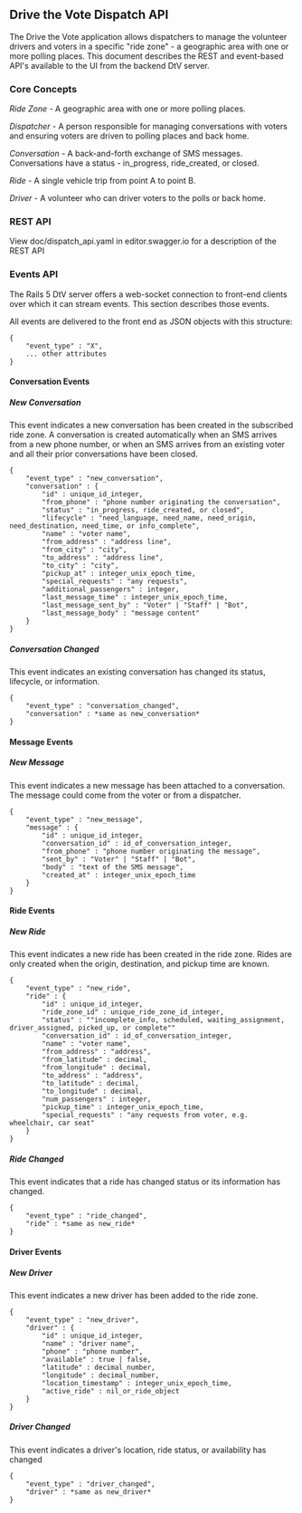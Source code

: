 ## Drive the Vote Dispatch API

The Drive the Vote application allows dispatchers to manage the volunteer drivers and voters in a specific "ride zone" - a geographic area with one or more polling places. This document describes the REST and event-based API's available to the UI from the backend DtV server.

### Core Concepts

*Ride Zone* - A geographic area with one or more polling places.

*Dispatcher* - A person responsible for managing conversations with voters and ensuring voters are driven to polling places and back home.

*Conversation* - A back-and-forth exchange of SMS messages. Conversations have a status - in_progress, ride_created, or closed.

*Ride* - A single vehicle trip from point A to point B.

*Driver* - A volunteer who can driver voters to the polls or back home.

### REST API

View doc/dispatch_api.yaml in editor.swagger.io for a description of the REST API

### Events API

The Rails 5 DtV server offers a web-socket connection to front-end clients over which it can stream events. This section describes those events.

All events are delivered to the front end as JSON objects with this structure:

	{
		"event_type" : "X",
		... other attributes
	}

#### Conversation Events
##### New Conversation
This event indicates a new conversation has been created in the subscribed ride zone. A conversation is created automatically when an SMS arrives from a new phone number, or when an SMS arrives from an existing voter and all their prior conversations have been closed.

	{
		"event_type" : "new_conversation",
		"conversation" : {
			"id" : unique_id_integer,
			"from_phone" : "phone number originating the conversation",
			"status" : "in_progress, ride_created, or closed",
			"lifecycle" : "need_language, need_name, need_origin, need_destination, need_time, or info_complete",
			"name" : "voter name",
			"from_address" : "address line",
			"from_city" : "city",
			"to_address" : "address line",
			"to_city" : "city",
			"pickup_at" : integer_unix_epoch_time,
			"special_requests" : "any requests",
			"additional_passengers" : integer,
			"last_message_time" : integer_unix_epoch_time,
			"last_message_sent_by" : "Voter" | "Staff" | "Bot",
			"last_message_body" : "message content"
		}
	}

##### Conversation Changed
This event indicates an existing conversation has changed its status, lifecycle, or information.

	{
		"event_type" : "conversation_changed",
		"conversation" : *same as new_conversation*
	}

#### Message Events
##### New Message
This event indicates a new message has been attached to a conversation. The message could come from the voter or from a dispatcher.

	{
		"event_type" : "new_message",
		"message" : {
			"id" : unique_id_integer,
			"conversation_id" : id_of_conversation_integer,
			"from_phone" : "phone number originating the message",
			"sent_by" : "Voter" | "Staff" | "Bot",
			"body" : "text of the SMS message",
			"created_at" : integer_unix_epoch_time
		}
	}

#### Ride Events
##### New Ride
This event indicates a new ride has been created in the ride zone. Rides are only created when the origin, destination, and pickup time are known.

	{
		"event_type" : "new_ride",
		"ride" : {
			"id" : unique_id_integer,
			"ride_zone_id" : unique_ride_zone_id_integer,
			"status" : ""incomplete_info, scheduled, waiting_assignment, driver_assigned, picked_up, or complete""
			"conversation_id" : id_of_conversation_integer,
			"name" : "voter name",
			"from_address" : "address",
			"from_latitude" : decimal,
			"from_longitude" : decimal,
			"to_address" : "address",
			"to_latitude" : decimal,
			"to_longitude" : decimal,
			"num_passengers" : integer,
			"pickup_time" : integer_unix_epoch_time,
			"special_requests" : "any requests from voter, e.g. wheelchair, car seat"
		}
	}

##### Ride Changed
This event indicates that a ride has changed status or its information has changed.

	{
		"event_type" : "ride_changed",
		"ride" : *same as new_ride*
	}


#### Driver Events
##### New Driver
This event indicates a new driver has been added to the ride zone.

	{
		"event_type" : "new_driver",
		"driver" : {
			"id" : unique_id_integer,
			"name" : "driver name",
			"phone" : "phone number",
			"available" : true | false,
			"latitude" : decimal_number,
			"longitude" : decimal_number,
			"location_timestamp" : integer_unix_epoch_time,
			"active_ride" : nil_or_ride_object
		}
	}

##### Driver Changed
This event indicates a driver's location, ride status, or availability has changed

	{
		"event_type" : "driver_changed",
		"driver" : *same as new_driver*
	}
